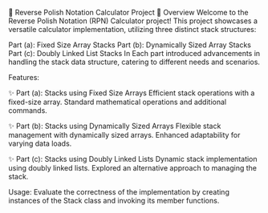 🚀 Reverse Polish Notation Calculator Project 🚀
Overview
Welcome to the Reverse Polish Notation (RPN) Calculator project! This project showcases a versatile calculator implementation, utilizing three distinct stack structures:

Part (a): Fixed Size Array Stacks
Part (b): Dynamically Sized Array Stacks
Part (c): Doubly Linked List Stacks
In Each part introduced advancements in handling the stack data structure, catering to different needs and scenarios.

Features:

✨ Part (a): Stacks using Fixed Size Arrays
Efficient stack operations with a fixed-size array.
Standard mathematical operations and additional commands.


✨ Part (b): Stacks using Dynamically Sized Arrays
Flexible stack management with dynamically sized arrays.
Enhanced adaptability for varying data loads.


✨ Part (c): Stacks using Doubly Linked Lists
Dynamic stack implementation using doubly linked lists.
Explored an alternative approach to managing the stack.


Usage:
Evaluate the correctness of the implementation by creating instances of the Stack class and invoking its member functions. 
